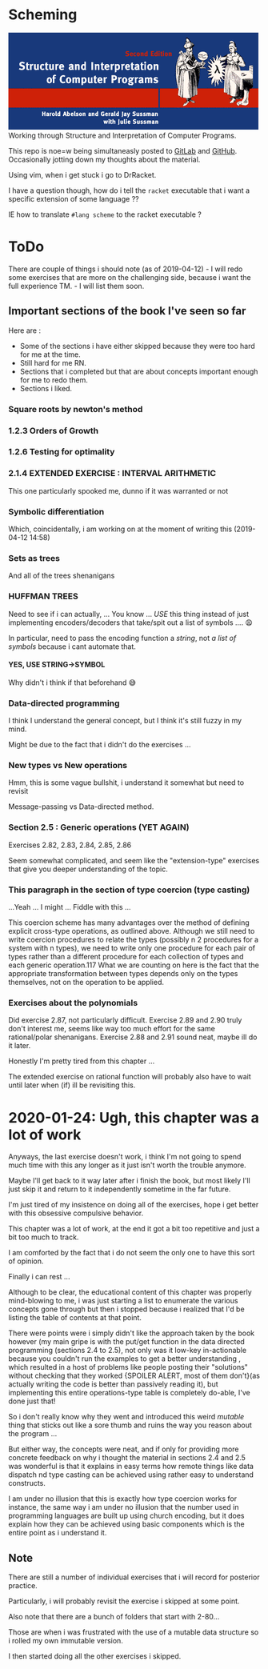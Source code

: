 # Scheming
![Structure and Interpretation of Computer Programs](SICP.jpg "SICP banner")
Working through Structure and Interpretation of Computer Programs.

This repo is noe=w being simultaneasly posted to [GitLab](https://gitlab.com/zenAndroid/scheming-sicp) and [GitHub](https://github.com/zenAndroid/wannabe-schemer).
Occasionally jotting down my thoughts about the material.

Using vim, when i get stuck i go to DrRacket.

I have a question though, how do i tell the `racket` executable that i want a specific extension of some language ??

IE how to translate `#lang scheme` to the racket executable ?

# ToDo #

There are couple of things i should note (as of 2019-04-12)
    - I will redo some exercises that are more on the challenging side, because i want the full experience TM.
    - I will list them soon.

## Important sections of the book I've seen so far ##

Here are :
- Some of the sections i have either skipped because they were too hard for me at the time.
- Still hard for me RN.
- Sections that i completed but that are about concepts important enough for me to redo them.
- Sections i liked.

### Square roots by newton's method ###

### 1.2.3 Orders of Growth ###

### 1.2.6 Testing for optimality ###

### 2.1.4 EXTENDED EXERCISE : INTERVAL ARITHMETIC ###

 This one particularly spooked me, dunno if it was warranted or not

### Symbolic differentiation ###

Which, coincidentally, i am working on at the moment of writing this (2019-04-12 14:58)

### Sets as trees ###

And all of the trees shenanigans

### HUFFMAN TREES ###

Need to see if i can actually, ... You know ... *USE* this thing instead of just implementing encoders/decoders that take/spit out a list of symbols .... :weary:

In particular, need to pass the encoding function a *string*, not *a list of symbols* because i cant automate that.

#### YES, USE STRING->SYMBOL ####

Why didn't i think if that beforehand :sweat_smile:

### Data-directed programming ###

I think I understand the general concept, but I think it's still fuzzy in my mind.

Might be due to the fact that i didn't do the exercises ...

### New types vs New operations ###

Hmm, this is some vague bullshit, i understand it somewhat but need to revisit

Message-passing vs Data-directed method.

### Section 2.5 : Generic operations (YET AGAIN) ###

Exercises 2.82, 2.83, 2.84, 2.85, 2.86

Seem somewhat complicated, and seem like the "extension-type" exercises that give you deeper understanding of the topic. 

### This paragraph in the section of type coercion (type casting) ###
...Yeah ... I might ... Fiddle with this ...

This coercion scheme has many advantages over the method of defining explicit cross-type operations, as outlined above. Although we still need to write coercion procedures to relate the types (possibly n 2 procedures for a system with n types), we need to write only one procedure for each pair of types rather than a different procedure for each collection of types and each generic operation.117 What we are counting on here is the fact that the appropriate transformation between types depends only on the types themselves, not on the operation to be applied. 

### Exercises about the polynomials ###

Did exercise 2.87, not particularly difficult.
Exercise 2.89 and 2.90 truly don't interest me, seems like way too much effort for the same rational/polar shenanigans.
Exercise 2.88 and 2.91 sound neat, maybe ill do it later.

Honestly I'm pretty tired from this chapter ...

The extended exercise on rational function will probably also have to wait until later when (if) ill be revisiting this.

# 2020-01-24: Ugh, this chapter was a lot of work #

Anyways, the last exercise doesn't work, i think I'm not going to spend much time with this any longer as it just isn't worth the trouble anymore.

Maybe I'll get back to it way later after i finish the book, but most likely I'll just skip it and return to it independently sometime in the far future.

I'm just tired of my insistence on doing all of the exercises, hope i get better with this obsessive compulsive behavior.

This chapter was a lot of work, at the end it got a bit too repetitive and just a bit too much to track.

I am comforted by the fact that i do not seem the only one to have this sort of opinion.

Finally i can rest ...

Although to be clear, the educational content of this chapter was properly mind-blowing to me, i was just starting a list to enumerate the various concepts gone through but then i stopped because i realized that I'd be listing the table of contents at that point.

There were points were i simply didn't like the approach taken by the book however (my main gripe is with the put/get function in the data directed programming (sections 2.4 to 2.5), not only was it low-key in-actionable because you couldn't run the examples to get a better understanding , which resulted in a host of problems like people posting their "solutions" without checking that they worked {SPOILER ALERT, most of them don't}(as actually writing the code is better than passively reading it), but implementing this entire operations-type table is completely do-able, I've done just that!

So i don't really know why they went and introduced this weird *mutable* thing that sticks out like a sore thumb and ruins the way you reason about the program ...

But either way, the concepts were neat, and if only for providing more concrete feedback on why i thought the material in sections 2.4 and 2.5 was wonderful is that it explains in easy terms how remote things like data dispatch nd type casting can be achieved using rather easy to understand constructs.

I am under no illusion that this is exactly how type coercion works for instance, the same way i am under no illusion that the number used in programming languages are built up using church encoding, but it does explain how they can be achieved using basic components which is the entire point as i understand it.


## Note ##

There are still a number of individual exercises that i will record for posterior practice.

Particularly, i will probably revisit the exercise i skipped at some point.

Also note that there are a bunch of folders that start with 2-80...

Those are when i was frustrated with the use of a mutable data structure so i rolled my own immutable version.

I then started doing all the other exercises i skipped.
